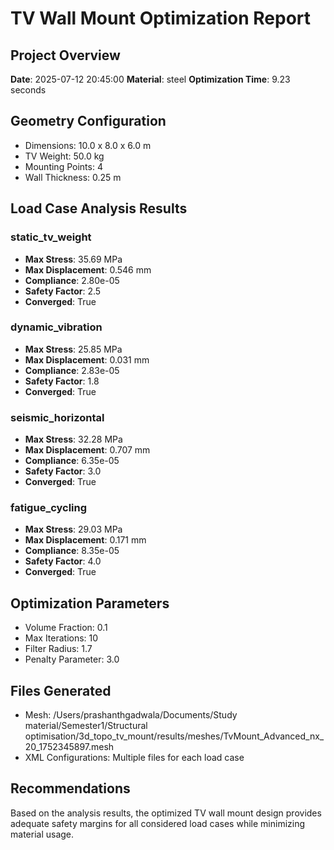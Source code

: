 # TV Wall Mount Optimization Report

## Project Overview
**Date**: 2025-07-12 20:45:00
**Material**: steel
**Optimization Time**: 9.23 seconds

## Geometry Configuration
- Dimensions: 10.0 x 8.0 x 6.0 m
- TV Weight: 50.0 kg
- Mounting Points: 4
- Wall Thickness: 0.25 m

## Load Case Analysis Results

### static_tv_weight
- **Max Stress**: 35.69 MPa
- **Max Displacement**: 0.546 mm
- **Compliance**: 2.80e-05
- **Safety Factor**: 2.5
- **Converged**: True

### dynamic_vibration
- **Max Stress**: 25.85 MPa
- **Max Displacement**: 0.031 mm
- **Compliance**: 2.83e-05
- **Safety Factor**: 1.8
- **Converged**: True

### seismic_horizontal
- **Max Stress**: 32.28 MPa
- **Max Displacement**: 0.707 mm
- **Compliance**: 6.35e-05
- **Safety Factor**: 3.0
- **Converged**: True

### fatigue_cycling
- **Max Stress**: 29.03 MPa
- **Max Displacement**: 0.171 mm
- **Compliance**: 8.35e-05
- **Safety Factor**: 4.0
- **Converged**: True


## Optimization Parameters
- Volume Fraction: 0.1
- Max Iterations: 10
- Filter Radius: 1.7
- Penalty Parameter: 3.0

## Files Generated
- Mesh: /Users/prashanthgadwala/Documents/Study material/Semester1/Structural optimisation/3d_topo_tv_mount/results/meshes/TvMount_Advanced_nx_20_1752345897.mesh
- XML Configurations: Multiple files for each load case

## Recommendations
Based on the analysis results, the optimized TV wall mount design provides adequate safety margins for all considered load cases while minimizing material usage.
